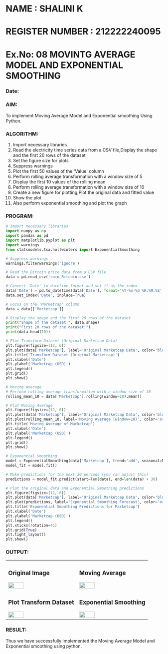 # NAME : SHALINI K
# REGISTER NUMBER : 212222240095
# Ex.No: 08     MOVINTG AVERAGE MODEL AND EXPONENTIAL SMOOTHING
### Date: 


### AIM:
To implement Moving Average Model and Exponential smoothing Using Python.
### ALGORITHM:
1. Import necessary libraries
2. Read the electricity time series data from a CSV file,Display the shape and the first 20 rows of
the dataset
3. Set the figure size for plots
4. Suppress warnings
5. Plot the first 50 values of the 'Value' column
6. Perform rolling average transformation with a window size of 5
7. Display the first 10 values of the rolling mean
8. Perform rolling average transformation with a window size of 10
9. Create a new figure for plotting,Plot the original data and fitted value
10. Show the plot
11. Also perform exponential smoothing and plot the graph
### PROGRAM:
```py
# Import necessary libraries
import numpy as np
import pandas as pd
import matplotlib.pyplot as plt
import warnings
from statsmodels.tsa.holtwinters import ExponentialSmoothing

# Suppress warnings
warnings.filterwarnings('ignore')

# Read the Bitcoin price data from a CSV file
data = pd.read_csv('coin_Bitcoin.csv')

# Convert 'Date' to datetime format and set it as the index
data['Date'] = pd.to_datetime(data['Date'], format='%Y-%m-%d %H:%M:%S')
data.set_index('Date', inplace=True)

# Focus on the 'Marketcap' column
data = data[['Marketcap']]

# Display the shape and the first 20 rows of the dataset
print("Shape of the dataset:", data.shape)
print("First 20 rows of the dataset:")
print(data.head(20))

# Plot Transform Dataset (Original Marketcap Data)
plt.figure(figsize=(12, 6))
plt.plot(data['Marketcap'], label='Original Marketcap Data', color='blue')
plt.title('Transform Dataset (Original Marketcap)')
plt.xlabel('Date')
plt.ylabel('Marketcap (USD)')
plt.legend()
plt.grid()
plt.show()

# Moving Average
# Perform rolling average transformation with a window size of 10
rolling_mean_10 = data['Marketcap'].rolling(window=10).mean()

# Plot Moving Average
plt.figure(figsize=(12, 6))
plt.plot(data['Marketcap'], label='Original Marketcap Data', color='blue')
plt.plot(rolling_mean_10, label='Moving Average (window=10)', color='orange')
plt.title('Moving Average of Marketcap')
plt.xlabel('Date')
plt.ylabel('Marketcap (USD)')
plt.legend()
plt.grid()
plt.show()

# Exponential Smoothing
model = ExponentialSmoothing(data['Marketcap'], trend='add', seasonal=None)
model_fit = model.fit()

# Make predictions for the next 30 periods (you can adjust this)
predictions = model_fit.predict(start=len(data), end=len(data) + 30)

# Plot the original data and Exponential Smoothing predictions
plt.figure(figsize=(12, 6))
plt.plot(data['Marketcap'], label='Original Marketcap Data', color='blue')
plt.plot(predictions, label='Exponential Smoothing Forecast', color='orange')
plt.title('Exponential Smoothing Predictions for Marketcap')
plt.xlabel('Date')
plt.ylabel('Marketcap (USD)')
plt.legend()
plt.xticks(rotation=45)
plt.grid(True)
plt.tight_layout()
plt.show()


```
### OUTPUT:


<table>
  <tr>
    <td style="width:50%">
      <h3>Original Image</h3>
      <img src="https://github.com/user-attachments/assets/afc76f52-6bfa-4657-85b8-df6eb69d67fb" style="width:48%; height:auto;">
    </td>
    <td style="width:50%">
      <h3>Moving Average</h3>
      <img src="https://github.com/user-attachments/assets/6034a007-721d-4645-9b41-c3c2b620f402" style="width:48%; height:auto;">
    </td>
  </tr>
  <tr>
    <td style="width:50%">
      <h3>Plot Transform Dataset</h3>
      <img src="https://github.com/user-attachments/assets/fccc8b91-6477-44db-adf8-8bb63b4f92cf" style="width:48%; height:auto;">
    </td>
    <td style="width:50%">
      <h3>Exponential Smoothing</h3>
      <img src="https://github.com/user-attachments/assets/b09a3289-8459-48c3-b729-e699fda0784c" style="width:48%; height:auto;">
    </td>
  </tr>
</table>


### RESULT:
Thus we have successfully implemented the Moving Average Model and Exponential smoothing using python.
